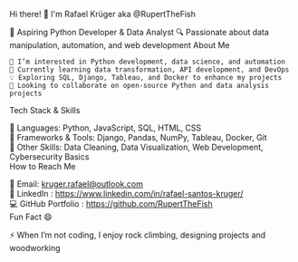 Hi there! 👋 I'm Rafael Krüger aka @RupertTheFish

🚀 Aspiring Python Developer & Data Analyst
🔍 Passionate about data manipulation, automation, and web development
About Me

    👀 I’m interested in Python development, data science, and automation
    🌱 Currently learning data transformation, API development, and DevOps
    💡 Exploring SQL, Django, Tableau, and Docker to enhance my projects
    💞️ Looking to collaborate on open-source Python and data analysis projects

Tech Stack & Skills

📌 Languages: Python, JavaScript, SQL, HTML, CSS  
📌 Frameworks & Tools: Django, Pandas, NumPy, Tableau, Docker, Git  
📌 Other Skills: Data Cleaning, Data Visualization, Web Development, Cybersecurity Basics  
How to Reach Me

📧 Email: kruger.rafael@outlook.com  
🔗 LinkedIn : https://www.linkedin.com/in/rafael-santos-kruger/  
💻 GitHub Portfolio : https://github.com/RupertTheFish  
Fun Fact 😄  

⚡ When I’m not coding, I enjoy rock climbing, designing projects and woodworking  

<!---
RupertTheFish/RupertTheFish is a ✨ special ✨ repository because its `README.md` (this file) appears on your GitHub profile.
You can click the Preview link to take a look at your changes.
--->
